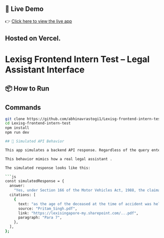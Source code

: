 ## 🔗 Live Demo

👉 [Click here to view the live app](https://lexisg-frontend-five.vercel.app/)

## Hosted on **Vercel**.


# Lexisg Frontend Intern Test – Legal Assistant Interface

## 📦 How to Run

##  Commands 
```bash
git clone https://github.com/abhinavrastogi1/Lexisg-frontend-intern-test.git
cd Lexisg-frontend-intern-test
npm install
npm run dev

## 🧪 Simulated API Behavior

This app simulates a backend API response. Regardless of the query entered, the same answer and citation are returned for demonstration purposes.

This behavior mimics how a real legal assistant .

The simulated response looks like this:

```js
const simulatedResponse = {
  answer:
    "Yes, under Section 166 of the Motor Vehicles Act, 1988, the claimants are entitled to an addition for future prospects even when the deceased was self-employed and aged 54–55 years at the time of the accident...",
  citations: [
    {
      text: "as the age of the deceased at the time of accident was held to be about 54-55 years...",
      source: "Pritam_Singh.pdf",
      link: "https://lexisingapore-my.sharepoint.com/...pdf",
      paragraph: "Para 7",
    },
  ],
};
